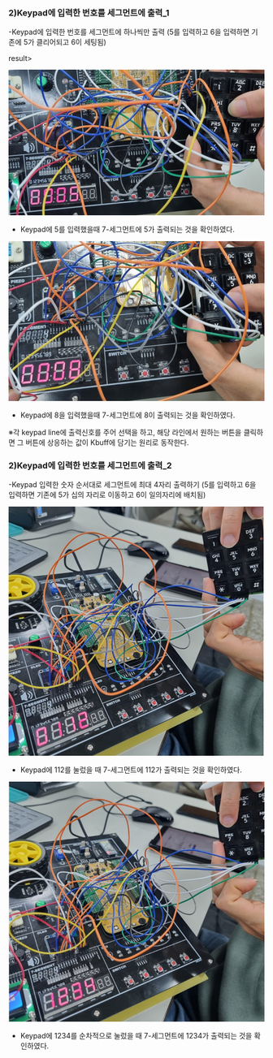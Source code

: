 ### 2)Keypad에 입력한 번호를 세그먼트에 출력_1

-Keypad에 입력한 번호를 세그먼트에 하나씩만 출력
(5를 입력하고 6을 입력하면 기존에 5가 클리어되고 6이 세팅됨)

result>

![image-20231219093946867](./../../images/image-20231219093946867.png)

- Keypad에 5를 입력했을때 7-세그먼트에 5가 출력되는 것을 확인하였다.



![image-20231219094005593](./../../images/image-20231219094005593.png)

- Keypad에 8을 입력했을때 7-세그먼트에 8이 출력되는 것을 확인하였다.



※각 keypad line에 출력신호를 주어 선택을 하고, 해당 라인에서 원하는 버튼을 클릭하면 그 버튼에 상응하는 값이 Kbuff에 담기는 원리로 동작한다.





### 2)Keypad에 입력한 번호를 세그먼트에 출력_2

-Keypad 입력한 숫자 순서대로 세그먼트에 최대 4자리 출력하기
(5를 입력하고 6을 입력하면 기존에 5가 십의 자리로 이동하고 6이 일의자리에 배치됨)

![image-20231219094155807](./../../images/image-20231219094155807.png)

- Keypad에 112를 눌렀을 때 7-세그먼트에 112가 출력되는 것을 확인하였다.





![image-20231219094211771](./../../images/image-20231219094211771.png)

- Keypad에 1234를 순차적으로 눌렀을 때 7-세그먼트에 1234가 출력되는 것을 확인하였다.












